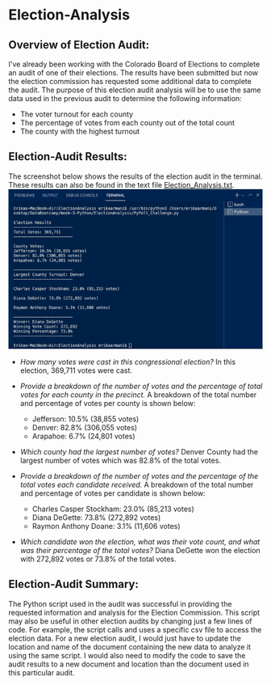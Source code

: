 # Election-Analysis

## Overview of Election Audit: 
I've already been working with the Colorado Board of Elections to complete an audit of one of their elections. The results have been submitted but now the election commission has requested some additional data to complete the audit.  The purpose of this election audit analysis will be to use the same data used in the previous audit to determine the following information:

- The voter turnout for each county
- The percentage of votes from each county out of the total count
- The county with the highest turnout

## Election-Audit Results: 
The screenshot below shows the results of the election audit in the terminal. These results can also be found in the text file [Election_Analysis.txt](https://github.com/ereekaj/Election-Analysis/blob/main/analysis/election_analysis.txt).
![ScreenshotTerminal](https://github.com/ereekaj/Election-Analysis/blob/main/Resources/ScreenshotTerminal.png)

- *How many votes were cast in this congressional election?* In this election, 369,711 votes were cast. 

- *Provide a breakdown of the number of votes and the percentage of total votes for each county in the precinct.* A breakdown of the total number and percentage of votes per county is shown below:
  - Jefferson: 10.5% (38,855 votes)
  - Denver: 82.8% (306,055 votes)
  - Arapahoe: 6.7% (24,801 votes)

- *Which county had the largest number of votes?* Denver County had the largest number of votes which was 82.8% of the total votes. 

- *Provide a breakdown of the number of votes and the percentage of the total votes each candidate received.* A breakdown of the total number and percentage of votes per candidate is shown below:
  - Charles Casper Stockham: 23.0% (85,213 votes)
  - Diana DeGette: 73.8% (272,892 votes)
  - Raymon Anthony Doane: 3.1% (11,606 votes) 

- *Which candidate won the election, what was their vote count, and what was their percentage of the total votes?* Diana DeGette won the election with 272,892 votes or 73.8% of the total votes. 

## Election-Audit Summary: 
The Python script used in the audit was successful in providing the requested information and analysis for the Election Commission.  This script may also be useful in other election audits by changing just a few lines of code.  For example, the script calls and uses a specific csv file to access the election data.  For a new election audit, I would just have to update the location and name of the document containing the new data to analyze it using the same script.  I would also need to modify the code to save the audit results to a new document and location than the document used in this particular audit.  
